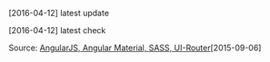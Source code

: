 [2016-04-12] latest update

[2016-04-12] latest check

Source: [AngularJS, Angular Material, SASS, UI-Router](https://github.com/row1/brunch-materialistic-arrogantular)[2015-09-06]
